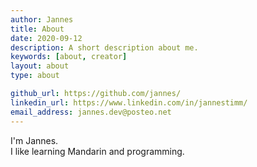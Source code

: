 ```yaml
---
author: Jannes
title: About
date: 2020-09-12
description: A short description about me.
keywords: [about, creator]
layout: about
type: about

github_url: https://github.com/jannes/
linkedin_url: https://www.linkedin.com/in/jannestimm/
email_address: jannes.dev@posteo.net
---
```


I'm Jannes.  
I like learning Mandarin and programming.
